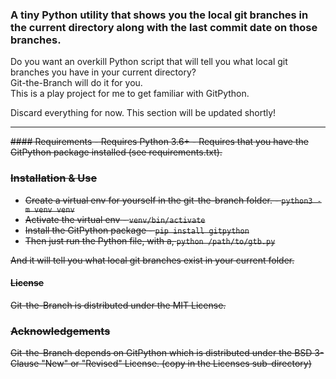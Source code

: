 ### A tiny Python utility that shows you the local git branches in the current directory along with the last commit date on those branches.  
Do you want an overkill Python script that will tell you what local git branches you have in your current directory?  
Git-the-Branch will do it for you.  
This is a play project for me to get familiar with GitPython.  


Discard everything for now. This section will be updated shortly!

---  
<s>
#### Requirements  
- Requires Python 3.6+
- Requires that you have the GitPython package installed (see requirements.txt).  

### Installation & Use   
- Create a virtual env for yourself in the git-the-branch folder. - `python3 -m venv venv`  
- Activate the virtual env - `venv/bin/activate`  
- Install the GitPython package - `pip install gitpython`  
- Then just run the Python file, with a, `python /path/to/gtb.py`  
  
And it will tell you what local git branches exist in your current folder.

#### License
Git-the-Branch is distributed under the MIT License.  


### Acknowledgements
Git-the-Branch depends on GitPython which is distributed under the BSD 3-Clause "New" or "Revised" License. (copy in the Licenses sub-directory)
</s>